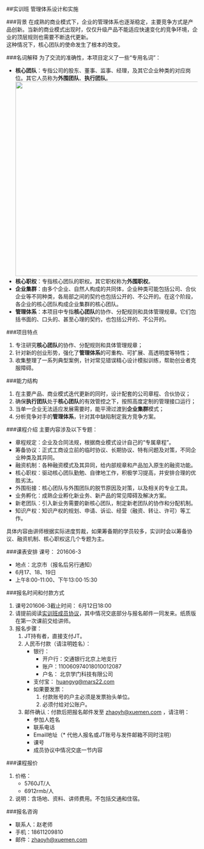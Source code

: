 ##实训班
管理体系设计和实施

###背景
在成熟的商业模式下，企业的管理体系也逐渐稳定，主要竞争方式是产品创新。当新的商业模式出现时，仅仅升级产品不能适应快速变化的竞争环境，企业的顶层规则也需要不断迭代更新。  
这种情况下，核心团队的使命发生了根本的改变。  

###名词解释
为了交流的准确性，本项目定义了一些“专用名词”：

* **核心团队**：专指公司的股东、董事、监事、经理，及其它企业种类的对应岗位。其它人员称为**外围团队**、**执行团队**。
<img src="img/kernel.png" width=512></img>
* **核心职权**：专指核心团队的职权。其它职权称为**外围职权**。
* **企业集群**：由多个企业、自然人构成的共同体，企业种类可能包括公司、合伙企业等不同种类，各局部之间的契约也包括公开的、不公开的。在这个阶段，各企业的核心团队构成企业集群的核心团队。
* **管理体系**：本项目中专指**核心团队**的协作、分配规则和具体管理规章。它们包括书面的、口头的、甚至心理的契约，也包括公开的、不公开的。

###项目特点
1. 专注研究**核心团队**的协作、分配规则和具体管理规章；
2. 针对新的创业形势，强化了**管理体系**的可重构、可扩展、高透明度等特性；
3. 收集整理了一系列典型案例，针对常见错误精心设计模拟训练，帮助创业者克服障碍。

###能力结构
1. 在主要产品、商业模式迭代更新的同时，设计配套的公司章程、合伙协议；
2. 确保**执行团队**处于**核心团队**的有效管控之下，按照高度定制的管理接口运行；
3. 当单一企业无法适应发展需要时，能平滑过渡到**企业集群**模式；
4. 分析竞争对手的**管理体系**，针对其中缺陷制定我方竞争方案。

###课程介绍 
主要内容涉及以下专题：

* 章程规定：企业及合同法规，根据商业模式设计自己的“专属章程”。
* 筹备协议：正式工商设立前的临时协议、长期协议、特有问题及对策，不同企业种类及其异同。
* 融资机制：各种融资模式及其异同，给内部规章和产品加入原生的融资功能。
* 核心职权：驱动核心团队勤勉、自律地工作，积极学习提高，并安排合理的优胜劣汰。
* 外围衔接：核心团队与外围团队的脱节原因及对策，以及相关的专业工具。
* 业务孵化：成熟企业孵化新业务、新产品的常见障碍及解决方案。
* 新老团队：引入新业务需要的新核心团队，制定新老团队的协作和分配机制。
* 知识产权：知识产权的规划、申请、诉讼、经营（融资、转让、许可）等工作。

具体内容由讲师根据实际进度剪裁，如果筹备期的学员较多，实训时会以筹备协议、融资机制、核心职权这几个专题为主。
          
###课表安排
课号： 201606-3

* 地点：北京市（报名后另行通知）
* 6月17、18、19日 
* 上午8:00-11:00、下午13:00·15:30

###报名时间和付款方式 
1. 课号201606-3截止时间： 6月12日18:00
2. 请提前阅读[实训班成员协议](../contract/PSMD.WorkshopMember.md)，其中情况交底部分与报名邮件一同发来。纸质版在第一次课前交给讲师。
3. 报名步骤：
	1. JT持有者，直接支付JT。
	2. 人民币付款（请注明姓名）： 
		* 银行：
			* 开户行：交通银行北京上地支行  
			* 账户：110060974018010012087  
			* 户名： 北京学门科技有限公司  
		* 支付宝： huangyg@mars22.com 
		* 如果要发票：
			1. 付款账号的户主必须是发票抬头单位。
			2. 必须付给对公账户。
	3. 邮件确认：付款后把报名邮件发至 zhaoyh@xuemen.com ，请注明：  
		* 参加人姓名
		* 联系电话
		* Email地址（* 代他人报名或JT账号与发件邮箱不同时注明）
		* 课号
		* 成员协议中情况交底一节内容

###课程报价 
1. 价格：
	* 5760JT/人
	* 6912rmb/人
2. 说明：含场地、资料、讲师费用。不包括交通和住宿。

###报名咨询
* 联系人：赵老师
* 手机：18611209810
* 邮件：zhaoyh@xuemen.com